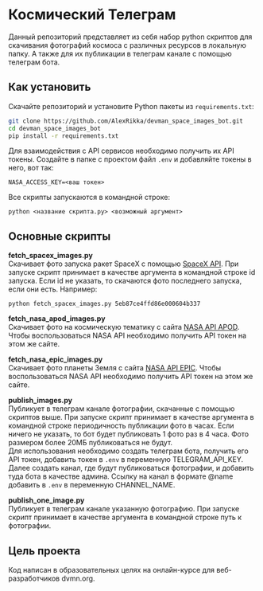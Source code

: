 # Космический Телеграм
Данный репозиторий представляет из себя набор python скриптов для скачивания фотографий космоса с различных ресурсов в локальную папку. А также для их публикации в телеграм канале с помощью телеграм бота.


## Как установить
Скачайте репозиторий и установите Python пакеты из `requirements.txt`:
```bash
git clone https://github.com/AlexRikka/devman_space_images_bot.git
cd devman_space_images_bot
pip install -r requirements.txt
```
Для взаимодействия с API сервисов необходимо получить их API токены. Создайте в папке с проектом файл `.env` и добавляйте токены в него, вот так:
```
NASA_ACCESS_KEY=<ваш токен>
```
Все скрипты запускаются в командной строке:
```
python <название скрипта.py> <возможный аргумент>
```


## Основные скрипты

**fetch_spacex_images.py**  
Скачивает фото запуска ракет SpaceX с помощью [SpaceX API](https://github.com/r-spacex/SpaceX-API). При запуске скрипт принимает в качестве аргумента в командной строке id запуска. Если id не указать, то скачаются фото последнего запуска, если они есть.
Например:
```
python fetch_spacex_images.py 5eb87ce4ffd86e000604b337 
```

**fetch_nasa_apod_images.py**  
Скачивает фото на космическую тематику с сайта [NASA API APOD](https://api.nasa.gov/#apod). Чтобы воспользоваться NASA API необходимо получить API токен на этом же сайте.

**fetch_nasa_epic_images.py**  
Скачивает фото планеты Земля с сайта [NASA API EPIC](https://api.nasa.gov/#epic). Чтобы воспользоваться NASA API необходимо получить API токен на этом же сайте.

**publish_images.py**  
Публикует в телеграм канале фотографии, скачанные с помощью скриптов выше. При запуске скрипт принимает в качестве аргумента в командной строке периодичность публикации фото в часах. Если ничего не указать, то бот будет публиковать 1 фото раз в 4 часа. Фото размером более 20МБ публиковаться не будут.  
Для использования необходимо создать телеграм бота, получить его API токен, добавить токен в `.env` в переменную TELEGRAM_API_KEY. Далее создать канал, где будут публиковаться фотографии, и добавить туда бота в качестве админа. Ссылку на канал в формате @name добавить в `.env` в переменную CHANNEL_NAME.

**publish_one_image.py**  
Публикует в телеграм канале указанную фотографию. При запуске скрипт принимает в качестве аргумента в командной строке путь к фотографии. 


## Цель проекта
Код написан в образовательных целях на онлайн-курсе для веб-разработчиков dvmn.org.